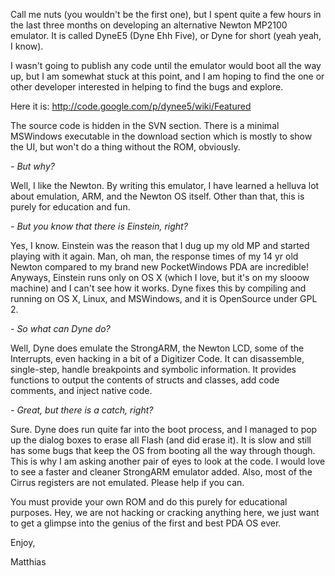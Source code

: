 Call me nuts (you wouldn't be the first one), but I spent quite a few hours in the last three months on developing an alternative Newton MP2100 emulator. It is called DyneE5 (Dyne Ehh Five), or Dyne for short (yeah yeah, I know).

I wasn't going to publish any code until the emulator would boot all the way up, but I am somewhat stuck at this point, and I am hoping to find the one or other developer interested in helping to find the bugs and explore.

Here it is:  http://code.google.com/p/dynee5/wiki/Featured

The source code is hidden in the SVN section. There is a minimal MSWindows executable in the download section which is mostly to show the UI, but won't do a thing without the ROM, obviously.

_- But why?_

Well, I like the Newton. By writing this emulator, I have learned a helluva lot about emulation, ARM, and the Newton OS itself. Other than that, this is purely for education and fun.

_- But you know that there is Einstein, right?_

Yes, I know. Einstein was the reason that I dug up my old MP and started playing with it again. Man, oh man, the response times of my 14 yr old Newton compared to my brand new PocketWindows PDA are incredible! Anyways, Einstein runs only on OS X (which I love, but it's on my slooow machine) and I can't see how it works. Dyne fixes this by compiling and running on OS X, Linux, and MSWindows, and it is OpenSource under GPL 2.

_- So what can Dyne do?_

Well, Dyne does emulate the StrongARM, the Newton LCD, some of the Interrupts, even hacking in a bit of a Digitizer Code. It can disassemble, single-step, handle breakpoints and symbolic information. It provides functions to output the contents of structs and classes, add code comments, and inject native code.

_- Great, but there is a catch, right?_

Sure. Dyne does run quite far into the boot process, and I managed to pop up the dialog boxes to erase all Flash (and did erase it). It is slow and still has some bugs that keep the OS from booting all the way through though. This is why I am asking another pair of eyes to look at the code. I would love to see a faster and cleaner StrongARM emulator added. Also, most of the Cirrus registers are not emulated. Please help if you can.

You must provide your own ROM and do this purely for educational purposes. Hey, we are not hacking or cracking anything here, we just want to get a glimpse into the genius of the first and best PDA OS ever.

Enjoy,

Matthias